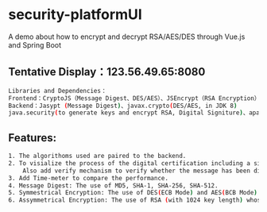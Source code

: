 # security-platformUI
A demo about how to encrypt and decrypt RSA/AES/DES through Vue.js and Spring Boot
## Tentative Display：123.56.49.65:8080
``` bash
Libraries and Dependencies：
Frontend：CryptoJS（Message Digest、DES/AES）、JSEncrypt（RSA Encryption）
Backend：Jasypt (Message Digest)、javax.crypto(DES/AES, in JDK 8)
java.security(to generate keys and encrypt RSA, Digital Signiture)、apache commons-codec(Base64 decode and encode)
```
## Features:
``` bash
1. The algorithoms used are paired to the backend. 
2. To visialize the process of the digital certification including a simple CA.
    Also add verify mechanism to verify whether the message has been distorted or the certification is error.
3. Add Time-meter to compare the performance.
4. Message Digest: The use of MD5, SHA-1, SHA-256, SHA-512.
5. Symmestrical Encryption: The use of DES(ECB Mode) and AES(BCB Mode).
6. Assymmetrical Encryption: The use of RSA (with 1024 key length) whose key generated from backend.
```

